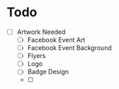 # Todo

* [ ] Artwork Needed
  * [ ] Facebook Event Art
  * [ ] Facebook Event Background
  * [ ] Flyers
  * [ ] Logo
  * [ ] Badge Design
  * [ ] 
